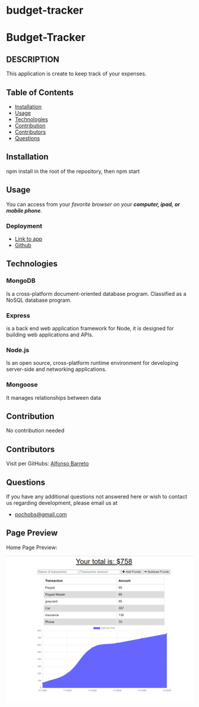 # budget-tracker
# Budget-Tracker


## DESCRIPTION
This application is create to keep track of your expenses.

## Table of Contents
* [Installation](#installation)
* [Usage](#usage)
* [Technologies](#technologies)
* [Contribution](#contribution)
* [Contributors](#contributors)
* [Questions](#questions) 
  
## Installation
npm install in the root of the repository, then npm start

## Usage  
You can access from your _favorite browser on your **computer, ipad, or mobile phone**_.
### Deployment
* [Link to app](https://blooming-tundra-35094.herokuapp.com/)
* [Github](https://github.com/pochobs/budget-tracker)
        
## Technologies

### MongoDB
Is a cross-platform document-oriented database program. Classified as a NoSQL database program.
### Express
is a back end web application framework for Node, it is designed for building web applications and APIs.
### Node.js
Is an open source, cross-platform runtime environment for developing server-side and networking applications.
### Mongoose
It manages relationships between data
  

## Contribution
No contribution needed 
## Contributors
Visit per GitHubs:
[Alfonso Barreto](https://github.com/pochobs)

## Questions
If you have any additional questions not answered here or wish to contact us regarding development, please email us at 
  

* [pochobs@gmail.com](mailto:pochobs@gmail.com)
  

## Page Preview
Home Page Preview:

<img src="./Screenshot.png">


